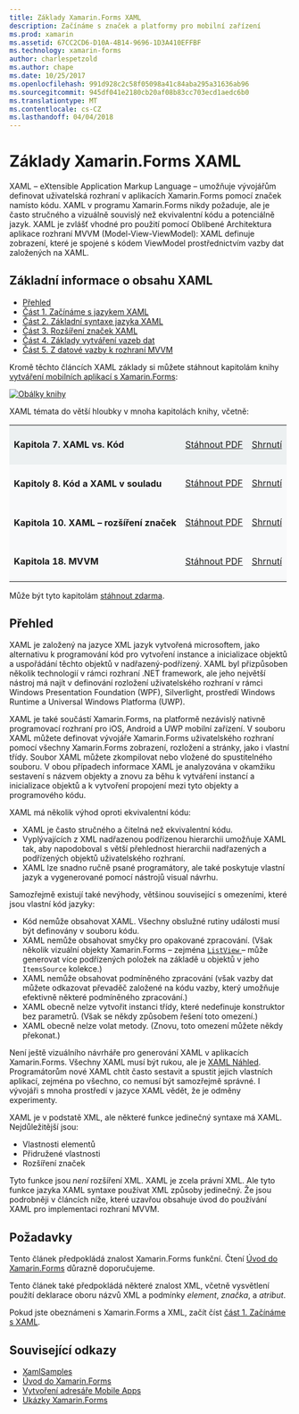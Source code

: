 ```yaml
---
title: Základy Xamarin.Forms XAML
description: Začínáme s značek a platformy pro mobilní zařízení
ms.prod: xamarin
ms.assetid: 67CC2CD6-D10A-4B14-9696-1D3A410EFFBF
ms.technology: xamarin-forms
author: charlespetzold
ms.author: chape
ms.date: 10/25/2017
ms.openlocfilehash: 991d928c2c58f05098a41c84aba295a31636ab96
ms.sourcegitcommit: 945df041e2180cb20af08b83cc703ecd1aedc6b0
ms.translationtype: MT
ms.contentlocale: cs-CZ
ms.lasthandoff: 04/04/2018
---
```

# <a name="xamarinforms-xaml-basics"></a>Základy Xamarin.Forms XAML

XAML – eXtensible Application Markup Language – umožňuje vývojářům definovat uživatelská rozhraní v aplikacích Xamarin.Forms pomocí značek namísto kódu. XAML v programu Xamarin.Forms nikdy požaduje, ale je často stručného a vizuálně souvislý než ekvivalentní kódu a potenciálně jazyk. XAML je zvlášť vhodné pro použití pomocí Oblíbené Architektura aplikace rozhraní MVVM (Model-View-ViewModel): XAML definuje zobrazení, které je spojené s kódem ViewModel prostřednictvím vazby dat založených na XAML.

## <a name="xaml-basics-contents"></a>Základní informace o obsahu XAML

* [Přehled](#Overview)
* [Část 1. Začínáme s jazykem XAML](~/xamarin-forms/xaml/xaml-basics/get-started-with-xaml.md)
* [Část 2. Základní syntaxe jazyka XAML](~/xamarin-forms/xaml/xaml-basics/essential-xaml-syntax.md)
* [Část 3. Rozšíření značek XAML](~/xamarin-forms/xaml/xaml-basics/xaml-markup-extensions.md)
* [Část 4. Základy vytváření vazeb dat](~/xamarin-forms/xaml/xaml-basics/data-binding-basics.md)
* [Část 5. Z datové vazby k rozhraní MVVM](~/xamarin-forms/xaml/xaml-basics/data-bindings-to-mvvm.md)

Kromě těchto článcích XAML základy si můžete stáhnout kapitolám knihy [vytváření mobilních aplikací s Xamarin.Forms](~/xamarin-forms/creating-mobile-apps-xamarin-forms/index.md):

[![](images/cover-sml.png "Obálky knihy")](~/xamarin-forms/creating-mobile-apps-xamarin-forms/index.md)

XAML témata do větší hloubky v mnoha kapitolách knihy, včetně:

<table style="border:0px; box-shadow:0 0px 0px" cellpadding="0" cellspacing="2" border="0" width="85%">
<tr style="background:#ecf0f1">
  <td style="border:0px;">
    <h4>Kapitola 7. XAML vs. Kód</h4>
  </td>
  <td style="border:0px;" align="right"><a href="https://download.xamarin.com/developer/xamarin-forms-book/XamarinFormsBook-Ch07-Apr2016.pdf">Stáhnout PDF</a> </td>
  <td style="border:0px;" align="right"><a href="~/xamarin-forms/creating-mobile-apps-xamarin-forms/summaries/chapter07.md">Shrnutí</a></td>
</tr>
<tr style="background:#f8f9fa">
  <td style="border:0px;">
    <h4>Kapitoly 8. Kód a XAML v souladu</h4>
  </td>
  <td style="border:0px;" align="right"><a href="https://download.xamarin.com/developer/xamarin-forms-book/XamarinFormsBook-Ch08-Apr2016.pdf">Stáhnout PDF</a> </td>
  <td style="border:0px;" align="right"><a href="~/xamarin-forms/creating-mobile-apps-xamarin-forms/summaries/chapter08.md">Shrnutí</a></td>
</tr>
<tr style="background:#f8f9fa">
  <td style="border:0px;">
    <h4>Kapitola 10. XAML – rozšíření značek</h4>
  </td>
  <td style="border:0px;" align="right"><a href="https://download.xamarin.com/developer/xamarin-forms-book/XamarinFormsBook-Ch10-Apr2016.pdf">Stáhnout PDF</a> </td>
  <td style="border:0px;" align="right"><a href="~/xamarin-forms/creating-mobile-apps-xamarin-forms/summaries/chapter10.md">Shrnutí</a></td>
</tr>
<tr style="background:#f8f9fa">
  <td style="border:0px;">
    <h4>Kapitola 18. MVVM</h4>
  </td>
  <td style="border:0px;" align="right"><a href="https://download.xamarin.com/developer/xamarin-forms-book/XamarinFormsBook-Ch18-Apr2016.pdf">Stáhnout PDF</a> </td>
  <td style="border:0px;" align="right"><a href="~/xamarin-forms/creating-mobile-apps-xamarin-forms/summaries/chapter18.md">Shrnutí</a></td></tr>
</table>

Může být tyto kapitolám [stáhnout zdarma](~/xamarin-forms/creating-mobile-apps-xamarin-forms/index.md).

<a name="Overview" />

## <a name="overview"></a>Přehled

XAML je založený na jazyce XML jazyk vytvořená microsoftem, jako alternativu k programování kód pro vytvoření instance a inicializace objektů a uspořádání těchto objektů v nadřazený-podřízený. XAML byl přizpůsoben několik technologií v rámci rozhraní .NET framework, ale jeho největší nástroj má najít v definování rozložení uživatelského rozhraní v rámci Windows Presentation Foundation (WPF), Silverlight, prostředí Windows Runtime a Universal Windows Platforma (UWP).

XAML je také součástí Xamarin.Forms, na platformě nezávislý nativně programovací rozhraní pro iOS, Android a UWP mobilní zařízení. V souboru XAML můžete definovat vývojáře Xamarin.Forms uživatelského rozhraní pomocí všechny Xamarin.Forms zobrazení, rozložení a stránky, jako i vlastní třídy. Soubor XAML můžete zkompilovat nebo vložené do spustitelného souboru. V obou případech informace XAML je analyzována v okamžiku sestavení s názvem objekty a znovu za běhu k vytváření instancí a inicializace objektů a k vytvoření propojení mezi tyto objekty a programového kódu.

XAML má několik výhod oproti ekvivalentní kódu:

-  XAML je často stručného a čitelná než ekvivalentní kódu.
-  Vyplývajících z XML nadřazenou podřízenou hierarchii umožňuje XAML tak, aby napodoboval s větší přehlednost hierarchii nadřazených a podřízených objektů uživatelského rozhraní.
-  XAML lze snadno ručně psané programátory, ale také poskytuje vlastní jazyk a vygenerované pomocí nástrojů visual návrhu.

Samozřejmě existují také nevýhody, většinou související s omezeními, které jsou vlastní kód jazyky:

-  Kód nemůže obsahovat XAML. Všechny obslužné rutiny události musí být definovány v souboru kódu.
-  XAML nemůže obsahovat smyčky pro opakované zpracování. (Však několik vizuální objekty Xamarin.Forms – zejména [ `ListView` ](https://developer.xamarin.com/api/type/Xamarin.Forms.ListView/) – může generovat více podřízených položek na základě u objektů v jeho `ItemsSource` kolekce.)
-  XAML nemůže obsahovat podmíněného zpracování (však vazby dat můžete odkazovat převaděč založené na kódu vazby, který umožňuje efektivně některé podmíněného zpracování.)
-  XAML obecně nelze vytvořit instanci třídy, které nedefinuje konstruktor bez parametrů. (Však se někdy způsobem řešení toto omezení.)
-  XAML obecně nelze volat metody. (Znovu, toto omezení můžete někdy překonat.)

Není ještě vizuálního návrháře pro generování XAML v aplikacích Xamarin.Forms. Všechny XAML musí být rukou, ale je [XAML Náhled](~/xamarin-forms/xaml/xaml-previewer.md). Programátorům nové XAML chtít často sestavit a spustit jejich vlastních aplikací, zejména po všechno, co nemusí být samozřejmě správné. I vývojáři s mnoha prostředí v jazyce XAML vědět, že je odměny experimenty.

XAML je v podstatě XML, ale některé funkce jedinečný syntaxe má XAML. Nejdůležitější jsou:

- Vlastnosti elementů
- Přidružené vlastnosti
- Rozšíření značek

Tyto funkce jsou *není* rozšíření XML. XAML je zcela právní XML. Ale tyto funkce jazyka XAML syntaxe používat XML způsoby jedinečný. Že jsou podrobněji v článcích níže, které uzavřou obsahuje úvod do používání XAML pro implementaci rozhraní MVVM.

## <a name="requirements"></a>Požadavky

Tento článek předpokládá znalost Xamarin.Forms funkční. Čtení [Úvod do Xamarin.Forms](~/xamarin-forms/get-started/introduction-to-xamarin-forms.md) důrazně doporučujeme.

Tento článek také předpokládá některé znalost XML, včetně vysvětlení použití deklarace oboru názvů XML a podmínky *element*, *značka*, a *atribut*.

Pokud jste obeznámeni s Xamarin.Forms a XML, začít číst [část 1. Začínáme s XAML](~/xamarin-forms/xaml/xaml-basics/get-started-with-xaml.md).



## <a name="related-links"></a>Související odkazy

- [XamlSamples](https://developer.xamarin.com/samples/xamarin-forms/XamlSamples/)
- [Úvod do Xamarin.Forms](~/xamarin-forms/get-started/introduction-to-xamarin-forms.md)
- [Vytvoření adresáře Mobile Apps](~/xamarin-forms/creating-mobile-apps-xamarin-forms/index.md)
- [Ukázky Xamarin.Forms](https://developer.xamarin.com/samples/xamarin-forms/all/)
